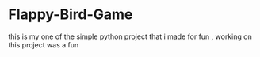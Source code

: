 # Flappy-Bird-Game
this is my one of the simple python project that i made for fun , working on this project was a fun
